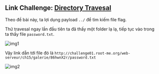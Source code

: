 ## Link Challenge: [Directory Travesal](https://www.root-me.org/en/Challenges/Web-Server/Directory-traversal)

Theo đề bài này, ta lợi dụng payload `../` để tìm kiếm file flag.

Thử travesal ngay lần đầu tiên ta đã thấy một folder lạ lạ, tiếp tục vào trong ta thấy file `password.txt`.

![img1](https://i.imgur.com/hiNZPZC.png)

Vậy link dẫn tới file đó là `http://challenge01.root-me.org/web-serveur/ch15/galerie/86hwnX2r/password.txt`

![img2](https://i.imgur.com/Kbg5eaR.png)